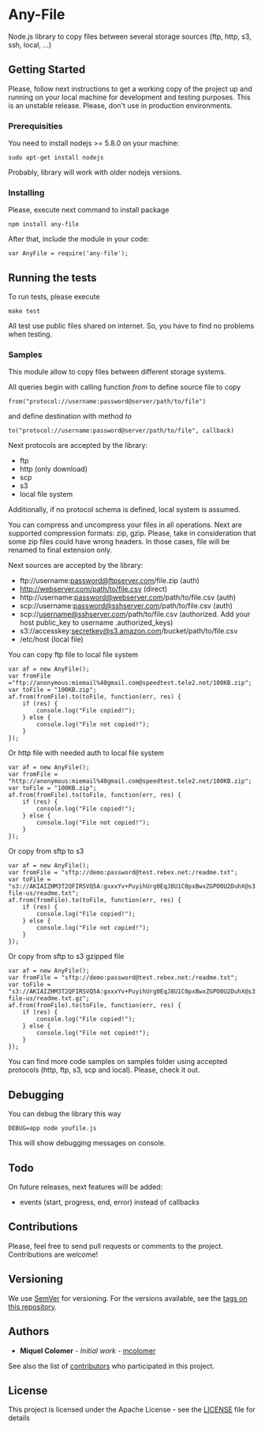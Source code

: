 # Any-File

Node.js library to copy files between several storage sources (ftp, http, s3, ssh, local, ...)


## Getting Started

Please, follow next instructions to get a working copy of the project up and running on your local machine for development and testing purposes. This is an unstable release. Please, don't use in production environments.


### Prerequisities

You need to install nodejs >= 5.8.0 on your machine:

```
sudo apt-get install nodejs
```

Probably, library will work with older nodejs versions.


### Installing

Please, execute next command to install package

```
npm install any-file
```

After that, include the module in your code:

```
var AnyFile = require('any-file');
```


## Running the tests

To run tests, please execute

```
make test
```

All test use public files shared on internet. So, you have to find no problems when testing.


### Samples

This module allow to copy files between different storage systems.

All queries begin with calling function *from* to define source file to copy

```
from("protocol://username:password@server/path/to/file")
```

and define destination with method *to*

```
to("protocol://username:password@server/path/to/file", callback)
```

Next protocols are accepted by the library:
* ftp
* http (only download)
* scp
* s3 
* local file system

Additionally, if no protocol schema is defined, local system is assumed. 

You can compress and uncompress your files in all operations. Next are supported compression formats: zip, gzip. 
Please, take in consideration that some zip files could have wrong headers. In those cases, file will be renamed to final extension only.

Next sources are accepted by the library:

* ftp://username:password@ftpserver.com/file.zip (auth)
* http://webserver.com/path/to/file.csv (direct)
* http://username:password@webserver.com/path/to/file.csv (auth)
* scp://username:password@sshserver.com/path/to/file.csv (auth)
* scp://username@sshserver.com/path/to/file.csv (authorized. Add your host public_key to username .authorized_keys)
* s3://accesskey:secretkey@s3.amazon.com/bucket/path/to/file.csv
* /etc/host (local file)

You can copy ftp file to local file system
```
var af = new AnyFile();
var fromFile ="ftp://anonymous:miemail%40gmail.com@speedtest.tele2.net/100KB.zip";
var toFile = "100KB.zip";
af.from(fromFile).to(toFile, function(err, res) {
	if (res) {
		console.log("File copied!");
	} else {
		console.log("File not copied!");
	}
});
```

Or http file with needed auth to local file system
```
var af = new AnyFile();
var fromFile = "http://anonymous:miemail%40gmail.com@speedtest.tele2.net/100KB.zip";
var toFile = "100KB.zip";
af.from(fromFile).to(toFile, function(err, res) {
	if (res) {
		console.log("File copied!");
	} else {
		console.log("File not copied!");
	}
});
```

Or copy from sftp to s3 
```
var af = new AnyFile();
var fromFile = "sftp://demo:password@test.rebex.net:/readme.txt";
var toFile = "s3://AKIAIZHM3T2QFIRSVQ5A:gxxxYv+PuyihUrg0EqJ8U1C0pxBwxZGPO0U2DuhX@s3.amazon.com/any-file-us/readme.txt";
af.from(fromFile).to(toFile, function(err, res) {
	if (res) {
		console.log("File copied!");
	} else {
		console.log("File not copied!");
	}
});
```

Or copy from sftp to s3 gzipped file
```
var af = new AnyFile();
var fromFile = "sftp://demo:password@test.rebex.net:/readme.txt";
var toFile = "s3://AKIAIZHM3T2QFIRSVQ5A:gxxxYv+PuyihUrg0EqJ8U1C0pxBwxZGPO0U2DuhX@s3.amazon.com/any-file-us/readme.txt.gz";
af.from(fromFile).to(toFile, function(err, res) {
	if (res) {
		console.log("File copied!");
	} else {
		console.log("File not copied!");
	}
});
```

You can find more code samples on samples folder using accepted protocols (http, ftp, s3, scp and local). Please, check it out.


## Debugging

You can debug the library this way

```
DEBUG=app node youfile.js
```

This will show debugging messages on console.


## Todo

On future releases, next features will be added:
- events (start, progress, end, error) instead of callbacks

## Contributions

Please, feel free to send pull requests or comments to the project. Contributions are welcome!


## Versioning

We use [SemVer](http://semver.org/) for versioning. For the versions available, see the [tags on this repository](https://github.com/your/project/tags). 


## Authors

* **Miquel Colomer** - *Initial work* - [mcolomer](https://github.com/mcolomer)

See also the list of [contributors](https://github.com/mcolomer/any-file/contributors) who participated in this project.


## License

This project is licensed under the Apache License - see the [LICENSE](LICENSE) file for details

